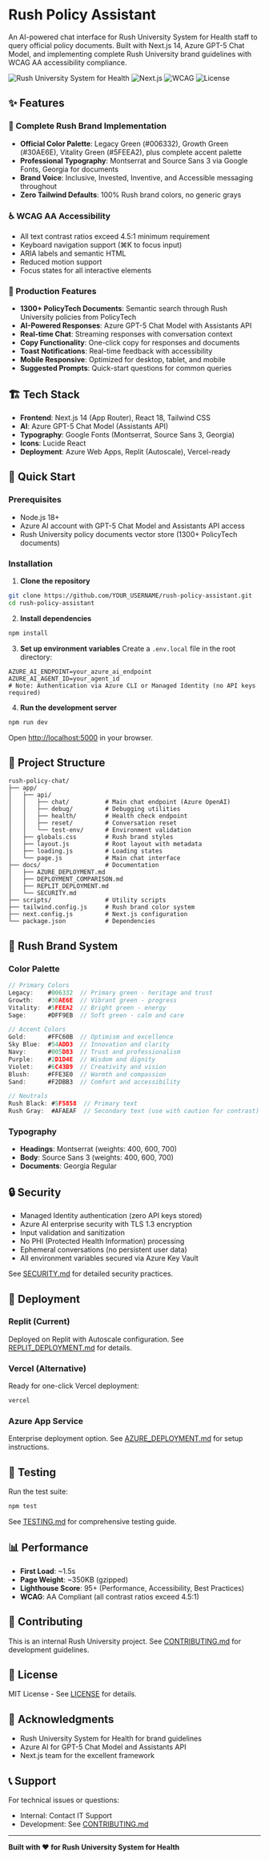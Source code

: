 # Rush Policy Assistant

An AI-powered chat interface for Rush University System for Health staff to query official policy documents. Built with Next.js 14, Azure GPT-5 Chat Model, and implementing complete Rush University brand guidelines with WCAG AA accessibility compliance.

![Rush University System for Health](https://img.shields.io/badge/Rush-University-006332)
![Next.js](https://img.shields.io/badge/Next.js-14.0-black)
![WCAG](https://img.shields.io/badge/WCAG-AA-30AE6E)
![License](https://img.shields.io/badge/license-MIT-blue)

## ✨ Features

### 🎨 Complete Rush Brand Implementation
- **Official Color Palette**: Legacy Green (#006332), Growth Green (#30AE6E), Vitality Green (#5FEEA2), plus complete accent palette
- **Professional Typography**: Montserrat and Source Sans 3 via Google Fonts, Georgia for documents
- **Brand Voice**: Inclusive, Invested, Inventive, and Accessible messaging throughout
- **Zero Tailwind Defaults**: 100% Rush brand colors, no generic grays

### ♿ WCAG AA Accessibility
- All text contrast ratios exceed 4.5:1 minimum requirement
- Keyboard navigation support (⌘K to focus input)
- ARIA labels and semantic HTML
- Reduced motion support
- Focus states for all interactive elements

### 🚀 Production Features
- **1300+ PolicyTech Documents**: Semantic search through Rush University policies from PolicyTech
- **AI-Powered Responses**: Azure GPT-5 Chat Model with Assistants API
- **Real-time Chat**: Streaming responses with conversation context
- **Copy Functionality**: One-click copy for responses and documents
- **Toast Notifications**: Real-time feedback with accessibility
- **Mobile Responsive**: Optimized for desktop, tablet, and mobile
- **Suggested Prompts**: Quick-start questions for common queries

## 🏗️ Tech Stack

- **Frontend**: Next.js 14 (App Router), React 18, Tailwind CSS
- **AI**: Azure GPT-5 Chat Model (Assistants API)
- **Typography**: Google Fonts (Montserrat, Source Sans 3, Georgia)
- **Icons**: Lucide React
- **Deployment**: Azure Web Apps, Replit (Autoscale), Vercel-ready

## 🚀 Quick Start

### Prerequisites
- Node.js 18+
- Azure AI account with GPT-5 Chat Model and Assistants API access
- Rush University policy documents vector store (1300+ PolicyTech documents)

### Installation

1. **Clone the repository**
```bash
git clone https://github.com/YOUR_USERNAME/rush-policy-assistant.git
cd rush-policy-assistant
```

2. **Install dependencies**
```bash
npm install
```

3. **Set up environment variables**
Create a `.env.local` file in the root directory:
```env
AZURE_AI_ENDPOINT=your_azure_ai_endpoint
AZURE_AI_AGENT_ID=your_agent_id
# Note: Authentication via Azure CLI or Managed Identity (no API keys required)
```

4. **Run the development server**
```bash
npm run dev
```

Open [http://localhost:5000](http://localhost:5000) in your browser.

## 📁 Project Structure

```
rush-policy-chat/
├── app/
│   ├── api/
│   │   ├── chat/          # Main chat endpoint (Azure OpenAI)
│   │   ├── debug/         # Debugging utilities
│   │   ├── health/        # Health check endpoint
│   │   ├── reset/         # Conversation reset
│   │   └── test-env/      # Environment validation
│   ├── globals.css        # Rush brand styles
│   ├── layout.js          # Root layout with metadata
│   ├── loading.js         # Loading states
│   └── page.js            # Main chat interface
├── docs/                  # Documentation
│   ├── AZURE_DEPLOYMENT.md
│   ├── DEPLOYMENT_COMPARISON.md
│   ├── REPLIT_DEPLOYMENT.md
│   └── SECURITY.md
├── scripts/               # Utility scripts
├── tailwind.config.js     # Rush brand color system
├── next.config.js         # Next.js configuration
└── package.json           # Dependencies
```

## 🎨 Rush Brand System

### Color Palette
```javascript
// Primary Colors
Legacy:    #006332  // Primary green - heritage and trust
Growth:    #30AE6E  // Vibrant green - progress
Vitality:  #5FEEA2  // Bright green - energy
Sage:      #DFF9EB  // Soft green - calm and care

// Accent Colors
Gold:      #FFC60B  // Optimism and excellence
Sky Blue:  #54ADD3  // Innovation and clarity
Navy:      #005D83  // Trust and professionalism
Purple:    #2D1D4E  // Wisdom and dignity
Violet:    #6C43B9  // Creativity and vision
Blush:     #FFE3E0  // Warmth and compassion
Sand:      #F2DBB3  // Comfort and accessibility

// Neutrals
Rush Black: #5F5858  // Primary text
Rush Gray:  #AFAEAF  // Secondary text (use with caution for contrast)
```

### Typography
- **Headings**: Montserrat (weights: 400, 600, 700)
- **Body**: Source Sans 3 (weights: 400, 600, 700)
- **Documents**: Georgia Regular

## 🔒 Security

- Managed Identity authentication (zero API keys stored)
- Azure AI enterprise security with TLS 1.3 encryption
- Input validation and sanitization
- No PHI (Protected Health Information) processing
- Ephemeral conversations (no persistent user data)
- All environment variables secured via Azure Key Vault

See [SECURITY.md](docs/SECURITY.md) for detailed security practices.

## 🚀 Deployment

### Replit (Current)
Deployed on Replit with Autoscale configuration. See [REPLIT_DEPLOYMENT.md](docs/REPLIT_DEPLOYMENT.md) for details.

### Vercel (Alternative)
Ready for one-click Vercel deployment:
```bash
vercel
```

### Azure App Service
Enterprise deployment option. See [AZURE_DEPLOYMENT.md](docs/AZURE_DEPLOYMENT.md) for setup instructions.

## 🧪 Testing

Run the test suite:
```bash
npm test
```

See [TESTING.md](TESTING.md) for comprehensive testing guide.

## 📊 Performance

- **First Load**: ~1.5s
- **Page Weight**: ~350KB (gzipped)
- **Lighthouse Score**: 95+ (Performance, Accessibility, Best Practices)
- **WCAG**: AA Compliant (all contrast ratios exceed 4.5:1)

## 🤝 Contributing

This is an internal Rush University project. See [CONTRIBUTING.md](docs/CONTRIBUTING.md) for development guidelines.

## 📄 License

MIT License - See [LICENSE](LICENSE) for details.

## 🙏 Acknowledgments

- Rush University System for Health for brand guidelines
- Azure AI for GPT-5 Chat Model and Assistants API
- Next.js team for the excellent framework

## 📞 Support

For technical issues or questions:
- Internal: Contact IT Support
- Development: See [CONTRIBUTING.md](docs/CONTRIBUTING.md)

---

**Built with ❤️ for Rush University System for Health**
